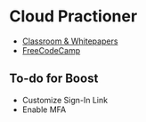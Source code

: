 # Cloud Practioner

- [Classroom & Whitepapers](https://pages.awscloud.com/Exam_Prepration_2020_Cloud_Practitioner.html)
- [FreeCodeCamp](https://www.youtube.com/watch?v=3hLmDS179YE&ab_channel=freeCodeCamp.org)

## To-do for Boost

- Customize Sign-In Link
- Enable MFA
